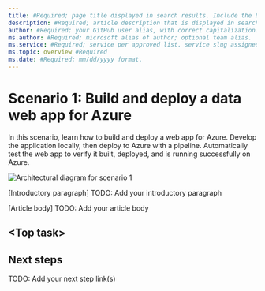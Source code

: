 ```yaml
---
title: #Required; page title displayed in search results. Include the brand.
description: #Required; article description that is displayed in search results.
author: #Required; your GitHub user alias, with correct capitalization.
ms.author: #Required; microsoft alias of author; optional team alias.
ms.service: #Required; service per approved list. service slug assigned to your service by ACOM.
ms.topic: overview #Required
ms.date: #Required; mm/dd/yyyy format.
---
```


# Scenario 1: Build and deploy a data web app for Azure
 
In this scenario, learn how to build and deploy a web app for Azure. Develop the application locally, then deploy to Azure with a pipeline. Automatically test the web app to verify it built, deployed, and is running successfully on Azure. 

![Architectural diagram for scenario 1](../media/scenario-1-architecture.png)

[Introductory paragraph]
TODO: Add your introductory paragraph


[Article body]
TODO: Add your article body

<!-- Top tasks ------------------------------------------------------------------------------

Suggested:
An effective way to structure you overview article is to create an H2 for the top customer tasks you identified during the [planning process](../contribute/content-dev-plan.md) and describe how the product/service helps customers with that task.

Create a new H2 for each task you list.
--->

## \<Top task\>

<!-- 5. Next steps ------------------------------------------------------------------------

Required: In Overview articles, provide at least one next step and no more than three.
Next steps in overview articles will often link to a quickstart.
Use regular links; do not use a blue box link. What you link to will depend on what is really a next step for the customer.
Do not use a "More info section" or a "Resources section" or a "See also section".
--->

## Next steps
TODO: Add your next step link(s)